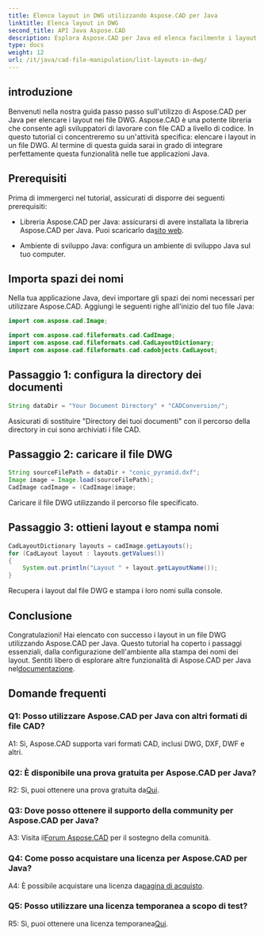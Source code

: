 ```yaml
---
title: Elenco layout in DWG utilizzando Aspose.CAD per Java
linktitle: Elenca layout in DWG
second_title: API Java Aspose.CAD
description: Esplora Aspose.CAD per Java ed elenca facilmente i layout nei file DWG. Integra potenti funzionalità CAD nelle tue applicazioni Java.
type: docs
weight: 12
url: /it/java/cad-file-manipulation/list-layouts-in-dwg/
---
```

## introduzione

Benvenuti nella nostra guida passo passo sull'utilizzo di Aspose.CAD per Java per elencare i layout nei file DWG. Aspose.CAD è una potente libreria che consente agli sviluppatori di lavorare con file CAD a livello di codice. In questo tutorial ci concentreremo su un'attività specifica: elencare i layout in un file DWG. Al termine di questa guida sarai in grado di integrare perfettamente questa funzionalità nelle tue applicazioni Java.

## Prerequisiti

Prima di immergerci nel tutorial, assicurati di disporre dei seguenti prerequisiti:

-  Libreria Aspose.CAD per Java: assicurarsi di avere installata la libreria Aspose.CAD per Java. Puoi scaricarlo da[sito web](https://releases.aspose.com/cad/java/).

- Ambiente di sviluppo Java: configura un ambiente di sviluppo Java sul tuo computer.

## Importa spazi dei nomi

Nella tua applicazione Java, devi importare gli spazi dei nomi necessari per utilizzare Aspose.CAD. Aggiungi le seguenti righe all'inizio del tuo file Java:

```java
import com.aspose.cad.Image;

import com.aspose.cad.fileformats.cad.CadImage;
import com.aspose.cad.fileformats.cad.CadLayoutDictionary;
import com.aspose.cad.fileformats.cad.cadobjects.CadLayout;
```

## Passaggio 1: configura la directory dei documenti

```java
String dataDir = "Your Document Directory" + "CADConversion/";
```

Assicurati di sostituire "Directory dei tuoi documenti" con il percorso della directory in cui sono archiviati i file CAD.

## Passaggio 2: caricare il file DWG

```java
String sourceFilePath = dataDir + "conic_pyramid.dxf";
Image image = Image.load(sourceFilePath);
CadImage cadImage = (CadImage)image;
```

Caricare il file DWG utilizzando il percorso file specificato.

## Passaggio 3: ottieni layout e stampa nomi

```java
CadLayoutDictionary layouts = cadImage.getLayouts();
for (CadLayout layout : layouts.getValues())
{
    System.out.println("Layout " + layout.getLayoutName());
}
```

Recupera i layout dal file DWG e stampa i loro nomi sulla console.

## Conclusione

 Congratulazioni! Hai elencato con successo i layout in un file DWG utilizzando Aspose.CAD per Java. Questo tutorial ha coperto i passaggi essenziali, dalla configurazione dell'ambiente alla stampa dei nomi dei layout. Sentiti libero di esplorare altre funzionalità di Aspose.CAD per Java nel[documentazione](https://reference.aspose.com/cad/java/).

## Domande frequenti

### Q1: Posso utilizzare Aspose.CAD per Java con altri formati di file CAD?

A1: Sì, Aspose.CAD supporta vari formati CAD, inclusi DWG, DXF, DWF e altri.

### Q2: È disponibile una prova gratuita per Aspose.CAD per Java?

 R2: Sì, puoi ottenere una prova gratuita da[Qui](https://releases.aspose.com/).

### Q3: Dove posso ottenere il supporto della community per Aspose.CAD per Java?

 A3: Visita il[Forum Aspose.CAD](https://forum.aspose.com/c/cad/19) per il sostegno della comunità.

### Q4: Come posso acquistare una licenza per Aspose.CAD per Java?

 A4: È possibile acquistare una licenza da[pagina di acquisto](https://purchase.aspose.com/buy).

### Q5: Posso utilizzare una licenza temporanea a scopo di test?

 R5: Sì, puoi ottenere una licenza temporanea[Qui](https://purchase.aspose.com/temporary-license/).